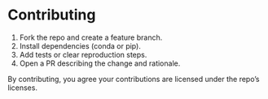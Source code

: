 # Contributing

1. Fork the repo and create a feature branch.
2. Install dependencies (conda or pip).
3. Add tests or clear reproduction steps.
4. Open a PR describing the change and rationale.

By contributing, you agree your contributions are licensed under the repo’s licenses.
